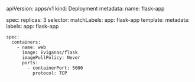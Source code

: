 apiVersion: apps/v1
kind: Deployment
metadata:
  name: flask-app

spec:
  replicas: 3
  selector:
    matchLabels:
      app: flask-app
  template:
    metadata:
      labels:
        app: flask-app

    spec:
      containers:
        - name: web
          image: Eviganas/flask
          imagePullPolicy: Never
          ports:
            - containerPort: 5000
              protocol: TCP
